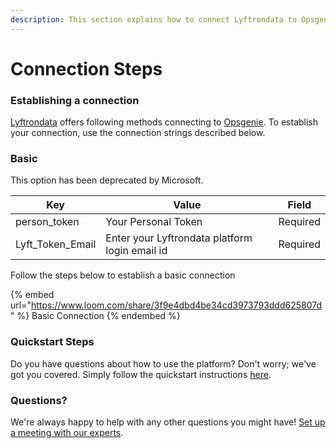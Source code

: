 ```yaml
---
description: This section explains how to connect Lyftrondata to Opsgenie.
---
```


# Connection Steps

### Establishing a connection

[Lyftrondata](https://www.lyftrondata.com) offers following methods connecting to [Opsgenie](https://www.lyftrondata.com/integration/sales-analytics/opsgenie/). To establish your connection, use the connection strings described below.

### Basic

This option has been deprecated by Microsoft.

| Key                | Value                                          | Field    |
| ------------------ | ---------------------------------------------- | -------- |
| person\_token      | Your Personal Token                            | Required |
| Lyft\_Token\_Email | Enter your Lyftrondata platform login email id | Required |

Follow the steps below to establish a basic connection

{% embed url="https://www.loom.com/share/3f9e4dbd4be34cd3973793ddd625807d" %}
Basic Connection
{% endembed %}

### Quickstart Steps

Do you have questions about how to use the platform? Don't worry; we've got you covered. Simply follow the quickstart instructions [here](README.md).

### Questions? <a href="#questions" id="questions"></a>

We're always happy to help with any other questions you might have! [Set up a meeting with our experts](https://www.lyftrondata.com/book-a-meeting/).
